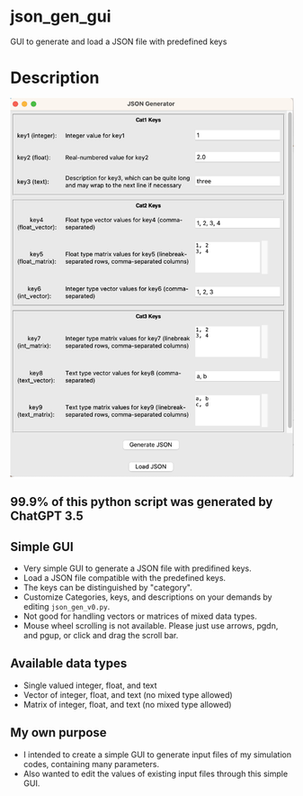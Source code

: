 # json_gen_gui
GUI to generate and load a JSON file with predefined keys
# Description
![alt text](main_image.png)
## 99.9% of this python script was generated by ChatGPT 3.5
## Simple GUI 
- Very simple GUI to generate a JSON file with predifined keys.
- Load a JSON file compatible with the predefined keys.
- The keys can be distinguished by "category".
- Customize Categories, keys, and descriptions on your demands by editing `json_gen_v0.py`.
- Not good for handling vectors or matrices of mixed data types.
- Mouse wheel scrolling is not available. Please just use arrows, pgdn, and pgup, or click and drag the scroll bar.
## Available data types
- Single valued integer, float, and text
- Vector of integer, float, and text (no mixed type allowed)
- Matrix of integer, float, and text (no mixed type allowed)

## My own purpose
- I intended to create a simple GUI to generate input files of my simulation codes, containing many parameters.
- Also wanted to edit the values of existing input files through this simple GUI. 

